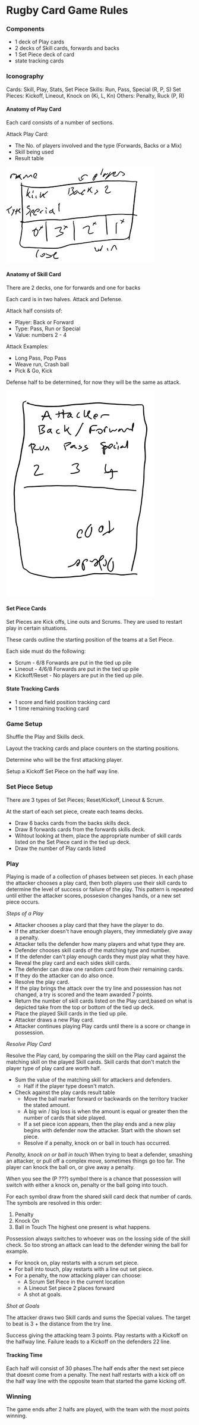 # Rugby Card Game Rules

### Components

* 1 deck of Play cards
* 2 decks of Skill cards, forwards and backs
* 1 Set Piece deck of card
* state tracking cards

### Iconography

Cards: Skill, Play, Stats, Set Piece
Skills: Run, Pass, Special (R, P, S)
Set Pieces: Kickoff, Lineout, Knock on (Ki, L, Kn)
Others: Penalty, Ruck (P, R)

#### Anatomy of Play Card
Each card consists of a number of sections. 

Attack Play Card:
* The No. of players involved and the type (Forwards, Backs or a Mix)
* Skill being used
* Result table

<img src="RugbyPlayCardExample.png" alt="rugbyPlayCardExample" width="400"/>

#### Anatomy of Skill Card

There are 2 decks, one for forwards and one for backs

Each card is in two halves. Attack and Defense.

Attack half consists of:
* Player: Back or Forward
* Type: Pass, Run or Special 
* Value: numbers 2 - 4

Attack Examples:
* Long Pass, Pop Pass
* Weave run, Crash ball
* Pick & Go, Kick

Defense half to be determined, for now they will be the same as attack.

<img src="rugbySkillCardExample1.png" alt="rugbySkillCardExample" width="400"/>

#### Set Piece Cards
Set Pieces are Kick offs, Line outs and Scrums. They are used to restart play in certain situations.

These cards outline the starting position of the teams at a Set Piece.

Each side must do the following:
* Scrum - 6/8 Forwards are put in the tied up pile
* Lineout - 4/6/8 Forwards are put in the tied up pile
* Kickoff/Reset - No players are put in the tied up pile.

#### State Tracking Cards

* 1 score and field position tracking card
* 1 time remaining tracking card

### Game Setup 

Shuffle the Play and Skills deck.

Layout the tracking cards and place counters on the starting positions.

Determine who will be the first attacking player.

Setup a Kickoff Set Piece on the half way line.

### Set Piece Setup

There are 3 types of Set Pieces; Reset/Kickoff, Lineout & Scrum.

At the start of each set piece, create each teams decks. 
* Draw 6 backs cards from the backs skills deck.
* Draw 8 forwards cards from the forwards skills deck. 
* Wihtout looking at them, place the appropriate number of skill cards listed on the Set Piece card in the tied up deck.
* Draw the number of Play cards listed

### Play

Playing is made of a collection of phases between set pieces. In each phase the attacker chooses a play card, then both players use their skill cards to determine the level of success or failure of the play. This pattern is repeated until either the attacker scores, possesion changes hands, or a new set piece occurs.

_Steps of a Play_
* Attacker chooses a play card that they have the player to do.
 * If the attacker doesn't have enough players, they immediately give away a penalty.
* Attacker tells the defender how many players and what type they are.
* Defender chooses skill cards of the matching type and number.
 * If the defender can't play enough cards they must play what they have.
* Reveal the play card and each sides skill cards.
* The defender can draw one random card from their remaining cards.
* If they do the attacker can do also once.
* Resolve the play card.
* If the play brings the attack over the try line and possession has not changed, a try is scored and the team awarded 7 points.
* Return the number of skill cards listed on the Play card,based on what is depicted take from the top or bottom of the tied up deck.
* Place the played Skill cards in the tied up pile.
* Attacker draws a new Play card.
* Attacker continues playing Play cards until there is a score or change in possession.

_Resolve Play Card_

Resolve the Play card, by comparing the skill on the Play card against the matching skill on the played Skill cards. Skill cards that don't match the player type of play card are worth half.

* Sum the value of the matching skill for attackers and defenders.
  * Half if the player type doesn't match.
* Check against the play cards result table
  * Move the ball marker forward or backwards on the territory tracker the stated amount.
  * A big win / big loss is when the amount is equal or greater then the number of cards that side played.
  * If a set piece icon appears, then the play ends and a new play begins with defender now the attacker. Start with the shown set piece.
  * Resolve if a penalty, knock on or ball in touch has occurred.

_Penalty, knock on or ball in touch_
When trying to beat a defender, smashing an attacker, or pull off a complex move, sometimes things go too far. The player can knock the ball on, or give away a penalty. 

When you see the (P ???) symbol there is a chance that possession will switch with either a knock on, penalty or the ball going into touch. 

For each symbol draw from the shared skill card deck that number of cards.
The symbols are resolved in this order:
1. Penalty
2. Knock On
3. Ball in Touch
The highest one present is what happens.

Possession always switches to whoever was on the lossing side of the skill check. So too strong an attack can lead to the defender wining the ball for example.
* For knock on, play restarts with a scrum set piece.
* For ball into touch, play restarts with a line out set piece.
* For a penalty, the now attacking player can choose:
  * A Scrum Set Piece in the current location
  * A Lineout Set piece 2 places forward
  * A shot at goals.

_Shot at Goals_

The attacker draws two Skill cards and sums the Special values. The target to beat is 3 + the distance from the try line.

Success giving the attacking team 3 points. Play restarts with a Kickoff on the halfway line.
Failure leads to a Kickoff on the defenders 22 line.

#### Tracking Time
Each half will consist of 30 phases.The half ends after the next set piece that doesnt come from a penalty.
The next half restarts with a kick off on the half way line with the opposite team that started the game kicking off.
### Winning

The game ends after 2 halfs are played, with the team with the most points winning.
